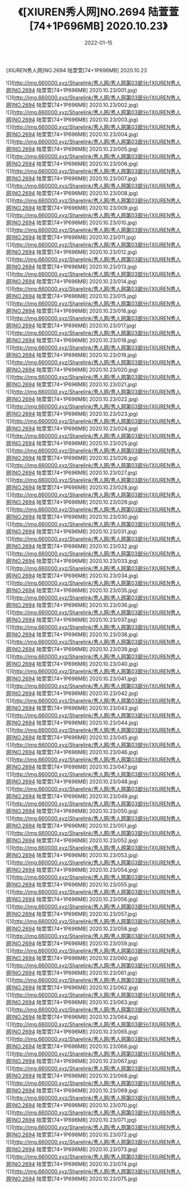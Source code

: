 ﻿---
layout: post
title:  《[XIUREN秀人网]NO.2694 陆萱萱[74+1P696MB] 2020.10.23》
date:   2022-01-15
img: http://img.660000.xyz/Sharelink/秀人网/秀人网第03部分/[XIUREN秀人网]NO.2694 陆萱萱[74+1P696MB] 2020.10.23/000.jpg
categories: [美女, 清纯, 唯美]
---

[XIUREN秀人网]NO.2694 陆萱萱[74+1P696MB] 2020.10.23

 ![](http://img.660000.xyz/Sharelink/秀人网/秀人网第03部分/[XIUREN秀人网]NO.2694 陆萱萱[74+1P696MB] 2020.10.23/001.jpg) <br>![](http://img.660000.xyz/Sharelink/秀人网/秀人网第03部分/[XIUREN秀人网]NO.2694 陆萱萱[74+1P696MB] 2020.10.23/002.jpg) <br>![](http://img.660000.xyz/Sharelink/秀人网/秀人网第03部分/[XIUREN秀人网]NO.2694 陆萱萱[74+1P696MB] 2020.10.23/003.jpg) <br>![](http://img.660000.xyz/Sharelink/秀人网/秀人网第03部分/[XIUREN秀人网]NO.2694 陆萱萱[74+1P696MB] 2020.10.23/004.jpg) <br>![](http://img.660000.xyz/Sharelink/秀人网/秀人网第03部分/[XIUREN秀人网]NO.2694 陆萱萱[74+1P696MB] 2020.10.23/005.jpg) <br>![](http://img.660000.xyz/Sharelink/秀人网/秀人网第03部分/[XIUREN秀人网]NO.2694 陆萱萱[74+1P696MB] 2020.10.23/006.jpg) <br>![](http://img.660000.xyz/Sharelink/秀人网/秀人网第03部分/[XIUREN秀人网]NO.2694 陆萱萱[74+1P696MB] 2020.10.23/007.jpg) <br>![](http://img.660000.xyz/Sharelink/秀人网/秀人网第03部分/[XIUREN秀人网]NO.2694 陆萱萱[74+1P696MB] 2020.10.23/008.jpg) <br>![](http://img.660000.xyz/Sharelink/秀人网/秀人网第03部分/[XIUREN秀人网]NO.2694 陆萱萱[74+1P696MB] 2020.10.23/009.jpg) <br>![](http://img.660000.xyz/Sharelink/秀人网/秀人网第03部分/[XIUREN秀人网]NO.2694 陆萱萱[74+1P696MB] 2020.10.23/010.jpg) <br>![](http://img.660000.xyz/Sharelink/秀人网/秀人网第03部分/[XIUREN秀人网]NO.2694 陆萱萱[74+1P696MB] 2020.10.23/011.jpg) <br>![](http://img.660000.xyz/Sharelink/秀人网/秀人网第03部分/[XIUREN秀人网]NO.2694 陆萱萱[74+1P696MB] 2020.10.23/012.jpg) <br>![](http://img.660000.xyz/Sharelink/秀人网/秀人网第03部分/[XIUREN秀人网]NO.2694 陆萱萱[74+1P696MB] 2020.10.23/013.jpg) <br>![](http://img.660000.xyz/Sharelink/秀人网/秀人网第03部分/[XIUREN秀人网]NO.2694 陆萱萱[74+1P696MB] 2020.10.23/014.jpg) <br>![](http://img.660000.xyz/Sharelink/秀人网/秀人网第03部分/[XIUREN秀人网]NO.2694 陆萱萱[74+1P696MB] 2020.10.23/015.jpg) <br>![](http://img.660000.xyz/Sharelink/秀人网/秀人网第03部分/[XIUREN秀人网]NO.2694 陆萱萱[74+1P696MB] 2020.10.23/016.jpg) <br>![](http://img.660000.xyz/Sharelink/秀人网/秀人网第03部分/[XIUREN秀人网]NO.2694 陆萱萱[74+1P696MB] 2020.10.23/017.jpg) <br>![](http://img.660000.xyz/Sharelink/秀人网/秀人网第03部分/[XIUREN秀人网]NO.2694 陆萱萱[74+1P696MB] 2020.10.23/018.jpg) <br>![](http://img.660000.xyz/Sharelink/秀人网/秀人网第03部分/[XIUREN秀人网]NO.2694 陆萱萱[74+1P696MB] 2020.10.23/019.jpg) <br>![](http://img.660000.xyz/Sharelink/秀人网/秀人网第03部分/[XIUREN秀人网]NO.2694 陆萱萱[74+1P696MB] 2020.10.23/020.jpg) <br>![](http://img.660000.xyz/Sharelink/秀人网/秀人网第03部分/[XIUREN秀人网]NO.2694 陆萱萱[74+1P696MB] 2020.10.23/021.jpg) <br>![](http://img.660000.xyz/Sharelink/秀人网/秀人网第03部分/[XIUREN秀人网]NO.2694 陆萱萱[74+1P696MB] 2020.10.23/022.jpg) <br>![](http://img.660000.xyz/Sharelink/秀人网/秀人网第03部分/[XIUREN秀人网]NO.2694 陆萱萱[74+1P696MB] 2020.10.23/023.jpg) <br>![](http://img.660000.xyz/Sharelink/秀人网/秀人网第03部分/[XIUREN秀人网]NO.2694 陆萱萱[74+1P696MB] 2020.10.23/024.jpg) <br>![](http://img.660000.xyz/Sharelink/秀人网/秀人网第03部分/[XIUREN秀人网]NO.2694 陆萱萱[74+1P696MB] 2020.10.23/025.jpg) <br>![](http://img.660000.xyz/Sharelink/秀人网/秀人网第03部分/[XIUREN秀人网]NO.2694 陆萱萱[74+1P696MB] 2020.10.23/026.jpg) <br>![](http://img.660000.xyz/Sharelink/秀人网/秀人网第03部分/[XIUREN秀人网]NO.2694 陆萱萱[74+1P696MB] 2020.10.23/027.jpg) <br>![](http://img.660000.xyz/Sharelink/秀人网/秀人网第03部分/[XIUREN秀人网]NO.2694 陆萱萱[74+1P696MB] 2020.10.23/028.jpg) <br>![](http://img.660000.xyz/Sharelink/秀人网/秀人网第03部分/[XIUREN秀人网]NO.2694 陆萱萱[74+1P696MB] 2020.10.23/029.jpg) <br>![](http://img.660000.xyz/Sharelink/秀人网/秀人网第03部分/[XIUREN秀人网]NO.2694 陆萱萱[74+1P696MB] 2020.10.23/030.jpg) <br>![](http://img.660000.xyz/Sharelink/秀人网/秀人网第03部分/[XIUREN秀人网]NO.2694 陆萱萱[74+1P696MB] 2020.10.23/031.jpg) <br>![](http://img.660000.xyz/Sharelink/秀人网/秀人网第03部分/[XIUREN秀人网]NO.2694 陆萱萱[74+1P696MB] 2020.10.23/032.jpg) <br>![](http://img.660000.xyz/Sharelink/秀人网/秀人网第03部分/[XIUREN秀人网]NO.2694 陆萱萱[74+1P696MB] 2020.10.23/033.jpg) <br>![](http://img.660000.xyz/Sharelink/秀人网/秀人网第03部分/[XIUREN秀人网]NO.2694 陆萱萱[74+1P696MB] 2020.10.23/034.jpg) <br>![](http://img.660000.xyz/Sharelink/秀人网/秀人网第03部分/[XIUREN秀人网]NO.2694 陆萱萱[74+1P696MB] 2020.10.23/035.jpg) <br>![](http://img.660000.xyz/Sharelink/秀人网/秀人网第03部分/[XIUREN秀人网]NO.2694 陆萱萱[74+1P696MB] 2020.10.23/036.jpg) <br>![](http://img.660000.xyz/Sharelink/秀人网/秀人网第03部分/[XIUREN秀人网]NO.2694 陆萱萱[74+1P696MB] 2020.10.23/037.jpg) <br>![](http://img.660000.xyz/Sharelink/秀人网/秀人网第03部分/[XIUREN秀人网]NO.2694 陆萱萱[74+1P696MB] 2020.10.23/038.jpg) <br>![](http://img.660000.xyz/Sharelink/秀人网/秀人网第03部分/[XIUREN秀人网]NO.2694 陆萱萱[74+1P696MB] 2020.10.23/039.jpg) <br>![](http://img.660000.xyz/Sharelink/秀人网/秀人网第03部分/[XIUREN秀人网]NO.2694 陆萱萱[74+1P696MB] 2020.10.23/040.jpg) <br>![](http://img.660000.xyz/Sharelink/秀人网/秀人网第03部分/[XIUREN秀人网]NO.2694 陆萱萱[74+1P696MB] 2020.10.23/041.jpg) <br>![](http://img.660000.xyz/Sharelink/秀人网/秀人网第03部分/[XIUREN秀人网]NO.2694 陆萱萱[74+1P696MB] 2020.10.23/042.jpg) <br>![](http://img.660000.xyz/Sharelink/秀人网/秀人网第03部分/[XIUREN秀人网]NO.2694 陆萱萱[74+1P696MB] 2020.10.23/043.jpg) <br>![](http://img.660000.xyz/Sharelink/秀人网/秀人网第03部分/[XIUREN秀人网]NO.2694 陆萱萱[74+1P696MB] 2020.10.23/044.jpg) <br>![](http://img.660000.xyz/Sharelink/秀人网/秀人网第03部分/[XIUREN秀人网]NO.2694 陆萱萱[74+1P696MB] 2020.10.23/045.jpg) <br>![](http://img.660000.xyz/Sharelink/秀人网/秀人网第03部分/[XIUREN秀人网]NO.2694 陆萱萱[74+1P696MB] 2020.10.23/046.jpg) <br>![](http://img.660000.xyz/Sharelink/秀人网/秀人网第03部分/[XIUREN秀人网]NO.2694 陆萱萱[74+1P696MB] 2020.10.23/047.jpg) <br>![](http://img.660000.xyz/Sharelink/秀人网/秀人网第03部分/[XIUREN秀人网]NO.2694 陆萱萱[74+1P696MB] 2020.10.23/048.jpg) <br>![](http://img.660000.xyz/Sharelink/秀人网/秀人网第03部分/[XIUREN秀人网]NO.2694 陆萱萱[74+1P696MB] 2020.10.23/049.jpg) <br>![](http://img.660000.xyz/Sharelink/秀人网/秀人网第03部分/[XIUREN秀人网]NO.2694 陆萱萱[74+1P696MB] 2020.10.23/050.jpg) <br>![](http://img.660000.xyz/Sharelink/秀人网/秀人网第03部分/[XIUREN秀人网]NO.2694 陆萱萱[74+1P696MB] 2020.10.23/051.jpg) <br>![](http://img.660000.xyz/Sharelink/秀人网/秀人网第03部分/[XIUREN秀人网]NO.2694 陆萱萱[74+1P696MB] 2020.10.23/052.jpg) <br>![](http://img.660000.xyz/Sharelink/秀人网/秀人网第03部分/[XIUREN秀人网]NO.2694 陆萱萱[74+1P696MB] 2020.10.23/053.jpg) <br>![](http://img.660000.xyz/Sharelink/秀人网/秀人网第03部分/[XIUREN秀人网]NO.2694 陆萱萱[74+1P696MB] 2020.10.23/054.jpg) <br>![](http://img.660000.xyz/Sharelink/秀人网/秀人网第03部分/[XIUREN秀人网]NO.2694 陆萱萱[74+1P696MB] 2020.10.23/055.jpg) <br>![](http://img.660000.xyz/Sharelink/秀人网/秀人网第03部分/[XIUREN秀人网]NO.2694 陆萱萱[74+1P696MB] 2020.10.23/056.jpg) <br>![](http://img.660000.xyz/Sharelink/秀人网/秀人网第03部分/[XIUREN秀人网]NO.2694 陆萱萱[74+1P696MB] 2020.10.23/057.jpg) <br>![](http://img.660000.xyz/Sharelink/秀人网/秀人网第03部分/[XIUREN秀人网]NO.2694 陆萱萱[74+1P696MB] 2020.10.23/058.jpg) <br>![](http://img.660000.xyz/Sharelink/秀人网/秀人网第03部分/[XIUREN秀人网]NO.2694 陆萱萱[74+1P696MB] 2020.10.23/059.jpg) <br>![](http://img.660000.xyz/Sharelink/秀人网/秀人网第03部分/[XIUREN秀人网]NO.2694 陆萱萱[74+1P696MB] 2020.10.23/060.jpg) <br>![](http://img.660000.xyz/Sharelink/秀人网/秀人网第03部分/[XIUREN秀人网]NO.2694 陆萱萱[74+1P696MB] 2020.10.23/061.jpg) <br>![](http://img.660000.xyz/Sharelink/秀人网/秀人网第03部分/[XIUREN秀人网]NO.2694 陆萱萱[74+1P696MB] 2020.10.23/062.jpg) <br>![](http://img.660000.xyz/Sharelink/秀人网/秀人网第03部分/[XIUREN秀人网]NO.2694 陆萱萱[74+1P696MB] 2020.10.23/063.jpg) <br>![](http://img.660000.xyz/Sharelink/秀人网/秀人网第03部分/[XIUREN秀人网]NO.2694 陆萱萱[74+1P696MB] 2020.10.23/064.jpg) <br>![](http://img.660000.xyz/Sharelink/秀人网/秀人网第03部分/[XIUREN秀人网]NO.2694 陆萱萱[74+1P696MB] 2020.10.23/065.jpg) <br>![](http://img.660000.xyz/Sharelink/秀人网/秀人网第03部分/[XIUREN秀人网]NO.2694 陆萱萱[74+1P696MB] 2020.10.23/066.jpg) <br>![](http://img.660000.xyz/Sharelink/秀人网/秀人网第03部分/[XIUREN秀人网]NO.2694 陆萱萱[74+1P696MB] 2020.10.23/067.jpg) <br>![](http://img.660000.xyz/Sharelink/秀人网/秀人网第03部分/[XIUREN秀人网]NO.2694 陆萱萱[74+1P696MB] 2020.10.23/068.jpg) <br>![](http://img.660000.xyz/Sharelink/秀人网/秀人网第03部分/[XIUREN秀人网]NO.2694 陆萱萱[74+1P696MB] 2020.10.23/069.jpg) <br>![](http://img.660000.xyz/Sharelink/秀人网/秀人网第03部分/[XIUREN秀人网]NO.2694 陆萱萱[74+1P696MB] 2020.10.23/070.jpg) <br>![](http://img.660000.xyz/Sharelink/秀人网/秀人网第03部分/[XIUREN秀人网]NO.2694 陆萱萱[74+1P696MB] 2020.10.23/071.jpg) <br>![](http://img.660000.xyz/Sharelink/秀人网/秀人网第03部分/[XIUREN秀人网]NO.2694 陆萱萱[74+1P696MB] 2020.10.23/072.jpg) <br>![](http://img.660000.xyz/Sharelink/秀人网/秀人网第03部分/[XIUREN秀人网]NO.2694 陆萱萱[74+1P696MB] 2020.10.23/073.jpg) <br>![](http://img.660000.xyz/Sharelink/秀人网/秀人网第03部分/[XIUREN秀人网]NO.2694 陆萱萱[74+1P696MB] 2020.10.23/074.jpg) <br>![](http://img.660000.xyz/Sharelink/秀人网/秀人网第03部分/[XIUREN秀人网]NO.2694 陆萱萱[74+1P696MB] 2020.10.23/075.jpg) <br>